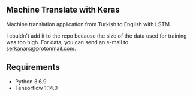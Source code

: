## Machine Translate with Keras
  Machine translation application from Turkish to English with LSTM.

  I couldn't add it to the repo because the size of the data used for training was too high. For data, you can send an e-mail to serkanars@protonmail.com.

## Requirements
  * Python 3.6.9
  * Tensorflow 1.14.0
